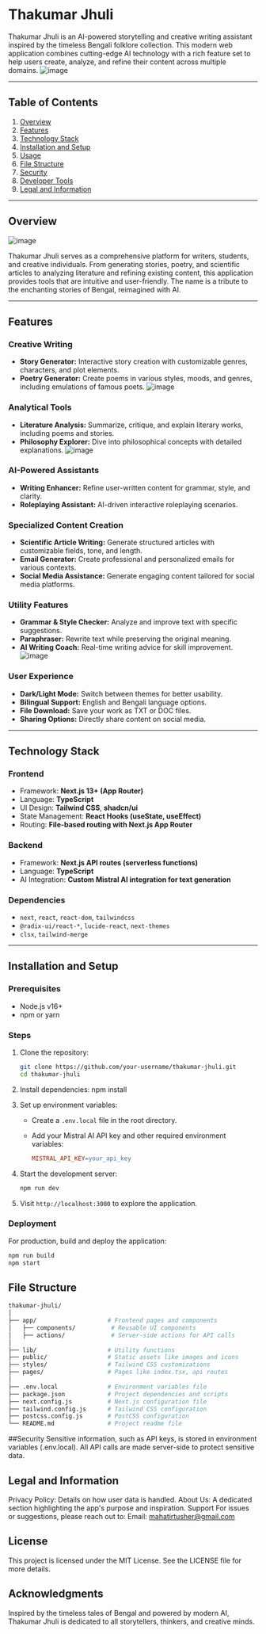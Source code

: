# Thakumar Jhuli

Thakumar Jhuli is an AI-powered storytelling and creative writing assistant inspired by the timeless Bengali folklore collection. This modern web application combines cutting-edge AI technology with a rich feature set to help users create, analyze, and refine their content across multiple domains. 
![image](https://github.com/user-attachments/assets/4c9bb056-6f10-496d-87cc-7e542a7875cf)


---

## Table of Contents

1. [Overview](##overview)  
2. [Features](##features)  
3. [Technology Stack](##technology-stack)  
4. [Installation and Setup](##installation-and-setup)  
5. [Usage](#usage)  
6. [File Structure](##file-structure)  
7. [Security](#security)  
8. [Developer Tools](#developer-tools)  
9. [Legal and Information](#legal-and-information)  

---

## Overview
![image](https://github.com/user-attachments/assets/d4aeed05-4636-49cc-9d41-8066b55a1fed)

Thakumar Jhuli serves as a comprehensive platform for writers, students, and creative individuals. From generating stories, poetry, and scientific articles to analyzing literature and refining existing content, this application provides tools that are intuitive and user-friendly. The name is a tribute to the enchanting stories of Bengal, reimagined with AI.

---

## Features

### Creative Writing
- **Story Generator:** Interactive story creation with customizable genres, characters, and plot elements.
- **Poetry Generator:** Create poems in various styles, moods, and genres, including emulations of famous poets.
![image](https://github.com/user-attachments/assets/94b0fcaa-5b12-48ba-ac67-a3521ff1ff5e)

### Analytical Tools
- **Literature Analysis:** Summarize, critique, and explain literary works, including poems and stories.
- **Philosophy Explorer:** Dive into philosophical concepts with detailed explanations.
![image](https://github.com/user-attachments/assets/8c0f0712-f4b9-4b6d-8713-c2eecd89c21f)

### AI-Powered Assistants
- **Writing Enhancer:** Refine user-written content for grammar, style, and clarity.
- **Roleplaying Assistant:** AI-driven interactive roleplaying scenarios.

### Specialized Content Creation
- **Scientific Article Writing:** Generate structured articles with customizable fields, tone, and length.
- **Email Generator:** Create professional and personalized emails for various contexts.
- **Social Media Assistance:** Generate engaging content tailored for social media platforms.

### Utility Features
- **Grammar & Style Checker:** Analyze and improve text with specific suggestions.
- **Paraphraser:** Rewrite text while preserving the original meaning.
- **AI Writing Coach:** Real-time writing advice for skill improvement.
![image](https://github.com/user-attachments/assets/80e4648b-08b1-4995-9201-543a3d41cd4b)

### User Experience
- **Dark/Light Mode:** Switch between themes for better usability.
- **Bilingual Support:** English and Bengali language options.
- **File Download:** Save your work as TXT or DOC files.
- **Sharing Options:** Directly share content on social media.

---

## Technology Stack

### Frontend
- Framework: **Next.js 13+ (App Router)**  
- Language: **TypeScript**  
- UI Design: **Tailwind CSS**, **shadcn/ui**  
- State Management: **React Hooks (useState, useEffect)**  
- Routing: **File-based routing with Next.js App Router**  

### Backend
- Framework: **Next.js API routes (serverless functions)**  
- Language: **TypeScript**  
- AI Integration: **Custom Mistral AI integration for text generation**

### Dependencies
- `next`, `react`, `react-dom`, `tailwindcss`
- `@radix-ui/react-*`, `lucide-react`, `next-themes`
- `clsx`, `tailwind-merge`

---

## Installation and Setup

### Prerequisites
- Node.js v16+  
- npm or yarn  

### Steps
1. Clone the repository:
   ```bash
   git clone https://github.com/your-username/thakumar-jhuli.git
   cd thakumar-jhuli
2. Install dependencies:
npm install
3.  Set up environment variables:
    *   Create a `.env.local` file in the root directory.
    *   Add your Mistral AI API key and other required environment variables:
        
        ```makefile
        MISTRAL_API_KEY=your_api_key
        ```

4.  Start the development server:
    
    ```bash
    npm run dev
    ```

5.  Visit `http://localhost:3000` to explore the application.

### Deployment

For production, build and deploy the application:

```bash
npm run build
npm start
```
## File Structure
 ```bash
thakumar-jhuli/
│
├── app/                    # Frontend pages and components
│   ├── components/          # Reusable UI components
│   ├── actions/             # Server-side actions for API calls
│
├── lib/                    # Utility functions
├── public/                 # Static assets like images and icons
├── styles/                 # Tailwind CSS customizations
├── pages/                  # Pages like index.tsx, api routes
│
├── .env.local              # Environment variables file
├── package.json            # Project dependencies and scripts
├── next.config.js          # Next.js configuration file
├── tailwind.config.js      # Tailwind CSS configuration
├── postcss.config.js       # PostCSS configuration
└── README.md               # Project readme file
```
##Security
Sensitive information, such as API keys, is stored in environment variables (.env.local).
All API calls are made server-side to protect sensitive data.

## Legal and Information
Privacy Policy: Details on how user data is handled.
About Us: A dedicated section highlighting the app's purpose and inspiration.
Support
For issues or suggestions, please reach out to:
Email: mahatirtusher@gmail.com

## License
This project is licensed under the MIT License. See the LICENSE file for more details.

## Acknowledgments
Inspired by the timeless tales of Bengal and powered by modern AI, Thakumar Jhuli is dedicated to all storytellers, thinkers, and creative minds.

